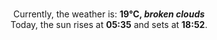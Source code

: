 <p  align="center"><br/>Currently, the weather is: <b> 19°C, <i>broken clouds</i></b></br>Today, the sun rises at <b>05:35</b> and sets at <b>18:52</b>.</p>